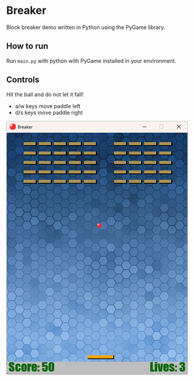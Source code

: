# Breaker
Block breaker demo written in Python using the PyGame library.  

## How to run

Run `main.py` with python with PyGame installed in your environment.  

## Controls
Hit the ball and do not let it fall!  
- a/w keys move paddle left
- d/s keys move paddle right

![first_screen](first_screen.png)